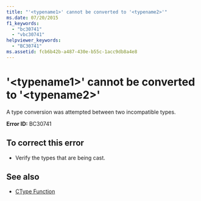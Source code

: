 ```yaml
---
title: "'<typename1>' cannot be converted to '<typename2>'"
ms.date: 07/20/2015
f1_keywords: 
  - "bc30741"
  - "vbc30741"
helpviewer_keywords: 
  - "BC30741"
ms.assetid: fcb6b42b-a487-430e-b55c-1acc9db8a4e8
---
```

# '\<typename1>' cannot be converted to '\<typename2>'
A type conversion was attempted between two incompatible types.  
  
 **Error ID:** BC30741  
  
## To correct this error  
  
- Verify the types that are being cast.  
  
## See also

- [CType Function](../language-reference/functions/ctype-function.md)
